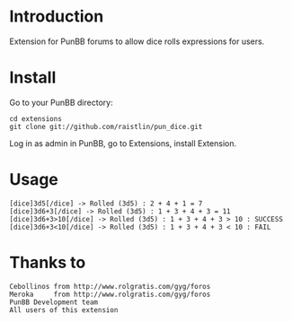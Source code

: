 Introduction
============

Extension for PunBB forums to allow dice rolls expressions for users.


Install
=======

Go to your PunBB directory:

    cd extensions
    git clone git://github.com/raistlin/pun_dice.git

Log in as admin in PunBB, go to Extensions, install Extension.


Usage
=====

    [dice]3d5[/dice] -> Rolled (3d5) : 2 + 4 + 1 = 7
    [dice]3d6+3[/dice] -> Rolled (3d5) : 1 + 3 + 4 + 3 = 11
    [dice]3d6+3>10[/dice] -> Rolled (3d5) : 1 + 3 + 4 + 3 > 10 : SUCCESS
    [dice]3d6+3<10[/dice] -> Rolled (3d5) : 1 + 3 + 4 + 3 < 10 : FAIL


Thanks to
=========
    Cebollinos from http://www.rolgratis.com/gyg/foros
    Meroka     from http://www.rolgratis.com/gyg/foros
    PunBB Development team
    All users of this extension

